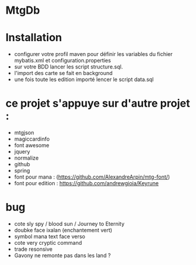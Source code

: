 # MtgDb

# Installation
- configurer votre profil maven pour définir les variables du fichier mybatis.xml et configuration.properties
- sur votre BDD lancer les script structure.sql.
- l'import des carte se fait en background
- une fois toute les edition importé lencer le script data.sql

# ce projet s'appuye sur d'autre projet :
- mtgjson
- magiccardinfo
- font awesome
- jquery
- normalize
- github
- spring
- font pour mana : (https://github.com/AlexandreArpin/mtg-font/)
- font pour edition : https://github.com/andrewgioia/Keyrune

# bug
- cote sly spy / blood sun / Journey to Eternity
- doubke face ixalan (enchantement vert)
- symbol mana text face verso
- cote very cryptic command
- trade resonsive
- Gavony ne remonte pas dans les land ?
